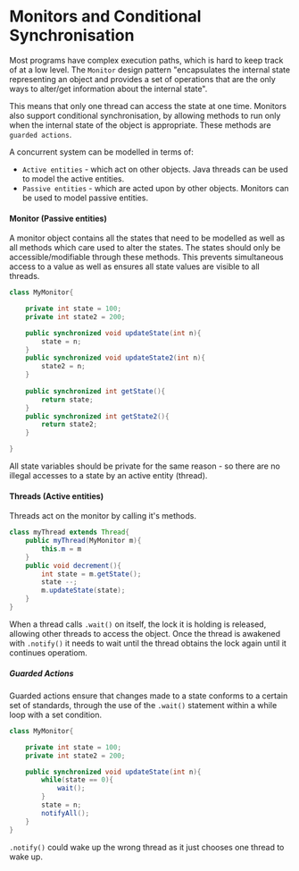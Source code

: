 # Monitors and Conditional Synchronisation
Most programs have complex execution paths, which is hard to keep track of at a low level. The `Monitor` design pattern "encapsulates the internal state representing an object and provides a set of operations that are the only ways to alter/get information about the internal state".

This means that only one thread can access the state at one time. Monitors also support conditional synchronisation, by allowing methods to run only when the internal state of the object is appropriate. These methods are `guarded actions`.

A concurrent system can be modelled in terms of:

* `Active entities` - which act on other objects. Java threads can be used to model the active entities. 
* `Passive entities` - which are acted upon by other objects. Monitors can be used to model passive entities.

#### Monitor (Passive entities)
A monitor object contains all the states that need to be modelled as well as all methods which care used to alter the states. The states should only be accessible/modifiable through these methods. This prevents simultaneous access to a value as well as ensures all state values are visible to all threads.

```java
class MyMonitor{

	private int state = 100;
	private int state2 = 200;

	public synchronized void updateState(int n){
		state = n;
	}
	public synchronized void updateState2(int n){
		state2 = n;
	}
	
	public synchronized int getState(){
		return state;
	}
	public synchronized int getState2(){
		return state2;
	}

}

```

All state variables should be private for the same reason - so there are no illegal accesses to a state by an active entity (thread).

#### Threads (Active entities)
Threads act on the monitor by calling it's methods.

```java
class myThread extends Thread{
	public myThread(MyMonitor m){
		this.m = m
	}
	public void decrement(){
		int state = m.getState();
		state --;
		m.updateState(state);
	}
}
```

When a thread calls `.wait()` on itself, the lock it is holding is released, allowing other threads to access the object. Once the thread is awakened with `.notify()` it needs to wait until the thread obtains the lock again until it continues operatiom.

##### Guarded Actions
Guarded actions ensure that changes made to a state conforms to a certain set of standards, through the use of the `.wait()` statement within a while loop with a set condition.

```java
class MyMonitor{

	private int state = 100;
	private int state2 = 200;

	public synchronized void updateState(int n){
		while(state == 0){
			wait();
		}
		state = n;
		notifyAll();
	}
}
```

`.notify()` could wake up the wrong thread as it just chooses one thread to wake up.